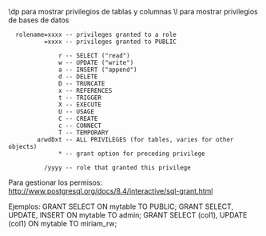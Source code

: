 \dp para mostrar privilegios de tablas y columnas
\l para mostrar privilegios de bases de datos

      rolename=xxxx -- privileges granted to a role
              =xxxx -- privileges granted to PUBLIC

                  r -- SELECT ("read")
                  w -- UPDATE ("write")
                  a -- INSERT ("append")
                  d -- DELETE
                  D -- TRUNCATE
                  x -- REFERENCES
                  t -- TRIGGER
                  X -- EXECUTE
                  U -- USAGE
                  C -- CREATE
                  c -- CONNECT
                  T -- TEMPORARY
            arwdDxt -- ALL PRIVILEGES (for tables, varies for other objects)
                  * -- grant option for preceding privilege

              /yyyy -- role that granted this privilege

Para gestionar los permisos:
http://www.postgresql.org/docs/8.4/interactive/sql-grant.html

Ejemplos:
GRANT SELECT ON mytable TO PUBLIC;
GRANT SELECT, UPDATE, INSERT ON mytable TO admin;
GRANT SELECT (col1), UPDATE (col1) ON mytable TO miriam_rw;
